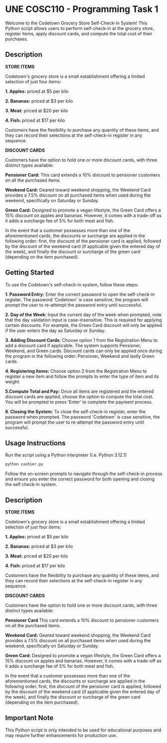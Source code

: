 # UNE COSC110 - Programming Task 1

Welcome to the Codetown Grocery Store Self-Check-In System! This Python script allows users to perform self-check-in at the grocery store, register items, apply discount cards, and compute the total cost of their purchases.

## Description

**STORE ITEMS**

Codetown's grocery store is a small establishment offering a limited selection of just four items:

**1. Apples:** priced at $5 per kilo

**2. Bananas:** priced at $3 per kilo

**3. Meat:** priced at $20 per kilo

**4. Fish:** priced at $17 per kilo

Customers have the flexibility to purchase any quantity of these items, and they can record their selections at the self-check-in register in any sequence.

**DISCOUNT CARDS**

Customers have the option to hold one or more discount cards, with three distinct types available:

**Pensioner Card:** This card extends a 10% discount to pensioner customers on all the purchased items.

**Weekend Card:** Geared toward weekend shopping, the Weekend Card provides a 7.5% discount on all purchased items when used during the weekend, specifically on Saturday or Sunday.

**Green Card:** Designed to promote a vegan lifestyle, the Green Card offers a 15% discount on apples and bananas. However, it comes with a trade-off as it adds a surcharge fee of 5% for both meat and fish.

In the event that a customer possesses more than one of the aforementioned cards, the discounts or surcharge are applied in the following order: first, the discount of the pensioner card is applied, followed by the discount of the weekend card (if applicable given the entered day of the week), and finally the discount or surcharge of the green card (depending on the item purchased).
## Getting Started

To use the Codetown's self-check-in system, follow these steps:

**1. Password Entry:**
Enter the correct password to open the self-check-in register.
The password 'Codetown' is case sensitive, the program will prompt the user to re-attempt the password entry until successful. 

**2. Day of the Week:**
Input the current day of the week when prompted, note that the day validation input is case-insensitive. This is required for applying certain discounts. For example, the Green Card discount will only be applied if the user enters the day as Saturday or Sunday. 

**3. Adding Discount Cards:**
Choose option 1 from the Registration Menu to add a discount card if applicable. The system supports Pensioner, Weekend, and Green cards. Discount cards can only be applied once during the program in the following order: Pensioner, Weekend and lastly Green cards.

**4. Registering Items:**
Choose option 2 from the Registration Menu to register a new item and follow the prompts to enter the type of item and its weight.

**5.Compute Total and Pay:**
Once all items are registered and the entered discount cards are applied, choose the option to compute the total cost. You will be prompted to press 'Enter' to complete the payment process.

**6. Closing the System:**
To close the self-check-in register, enter the password when prompted. The password 'Codetown' is case sensitive, the program will prompt the user to re-attempt the password entry until successful. 


## Usage Instructions

Run the script using a Python interpreter (I.e. Python 3.12.1)

```python
python cashier.py
```
Follow the on-screen prompts to navigate through the self-check-in process and ensure you enter the correct password for both opening and closing the self check-in system.
## Description

**STORE ITEMS**

Codetown's grocery store is a small establishment offering a limited selection of just four items:

**1. Apples:** priced at $5 per kilo

**2. Bananas:** priced at $3 per kilo

**3. Meat:** priced at $20 per kilo

**4. Fish:** priced at $17 per kilo

Customers have the flexibility to purchase any quantity of these items, and they can record their selections at the self-check-in register in any sequence.

**DISCOUNT CARDS**

Customers have the option to hold one or more discount cards, with three distinct types available:

**Pensioner Card** This card extends a 10% discount to pensioner customers on all the purchased items.

**Weekend Card:** Geared toward weekend shopping, the Weekend Card provides a 7.5% discount on all purchased items when used during the weekend, specifically on Saturday or Sunday.

**Green Card:** Designed to promote a vegan lifestyle, the Green Card offers a 15% discount on apples and bananas. However, it comes with a trade-off as it adds a surcharge fee of 5% for both meat and fish.

In the event that a customer possesses more than one of the aforementioned cards, the discounts or surcharge are applied in the following order: first, the discount of the pensioner card is applied, followed by the discount of the weekend card (if applicable given the entered day of the week), and finally the discount or surcharge of the green card (depending on the item purchased).
## Important Note

This Python script is only intended to be used for educational purposes and may require further enhancements for production use.
